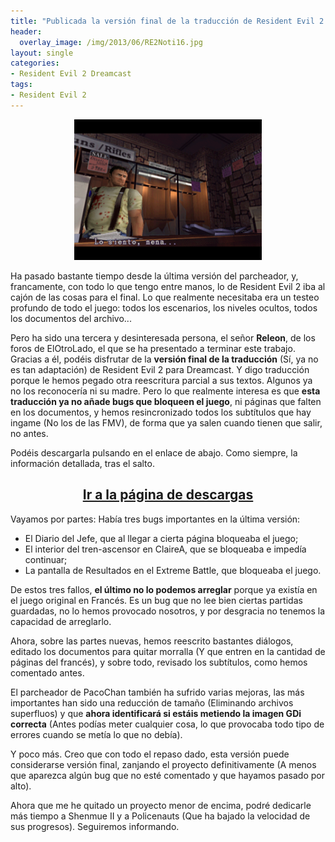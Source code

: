 ```yaml
---
title: "Publicada la versión final de la traducción de Resident Evil 2 para Dreamcast"
header:
  overlay_image: /img/2013/06/RE2Noti16.jpg
layout: single
categories:
- Resident Evil 2 Dreamcast
tags:
- Resident Evil 2
---
```

<center><img alt="Resident Evil 2 para Dreamcast - Versión 1.5 
FINAL" src="/img/2013/06/15Final-01.png" width="300" height="225" /></center>

Ha pasado bastante tiempo desde la última versión del parcheador, y, 
francamente, con todo lo que tengo entre manos, lo de Resident Evil 2 iba 
al cajón de las cosas para el final. Lo que realmente necesitaba era un testeo 
profundo de todo el juego: todos los escenarios, los niveles ocultos, todos 
los documentos del archivo...

Pero ha sido una tercera y desinteresada persona, el señor **Releon**, de los 
foros de ElOtroLado, el que se ha presentado a terminar este trabajo. Gracias 
a él, podéis disfrutar de la **versión final de la traducción** (Sí, ya no es 
tan adaptación) de Resident Evil 2 para Dreamcast. Y digo traducción porque le 
hemos pegado otra reescritura parcial a sus textos. Algunos ya no los reconocería 
ni su madre. Pero lo que realmente interesa es que **esta traducción ya no añade 
bugs que bloqueen el juego**, ni páginas que falten en los documentos, y hemos 
resincronizado todos los subtítulos que hay ingame (No los de las FMV), de forma 
que ya salen cuando tienen que salir, no antes.

Podéis descargarla pulsando en el enlace de abajo. Como siempre, la información 
detallada, tras el salto.

<h2 style="text-align: center;"><strong><a href="http://tiovictor.romhackhispano.org/resident-evil-2-dreamcast/">Ir 
a la página de descargas</a></strong></h2>

<!--more-->

Vayamos por partes: Había tres bugs importantes en la última versión:

- El Diario del Jefe, que al llegar a cierta página bloqueaba el juego;  
- El interior del tren-ascensor en ClaireA, que se bloqueaba e impedía continuar;  
- La pantalla de Resultados en el Extreme Battle, que bloqueaba el juego.

De estos tres fallos, **el último no lo podemos arreglar** porque ya existía 
en el juego original en Francés. Es un bug que no lee bien ciertas partidas 
guardadas, no lo hemos provocado nosotros, y por desgracia no tenemos la capacidad 
de arreglarlo.

Ahora, sobre las partes nuevas, hemos reescrito bastantes diálogos, editado los 
documentos para quitar morralla (Y que entren en la cantidad de páginas del francés), 
y sobre todo, revisado los subtítulos, como hemos comentado antes.

El parcheador de PacoChan también ha sufrido varias mejoras, las más importantes han 
sido una reducción de tamaño (Eliminando archivos superfluos) y que **ahora 
identificará si estáis metiendo la imagen GDi correcta** (Antes podías meter cualquier 
cosa, lo que provocaba todo tipo de errores cuando se metía lo que no debía).

Y poco más. Creo que con todo el repaso dado, esta versión puede considerarse versión 
final, zanjando el proyecto definitivamente (A menos que aparezca algún bug que no esté 
comentado y que hayamos pasado por alto).

Ahora que me he quitado un proyecto menor de encima, podré dedicarle más tiempo a Shenmue 
II y a Policenauts (Que ha bajado la velocidad de sus progresos). Seguiremos informando.
